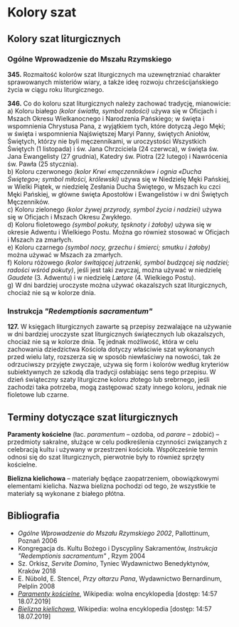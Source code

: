# Kolory szat

## Kolory szat liturgicznych

### Ogólne Wprowadzenie do Mszału Rzymskiego

**345.** Rozmaitość kolorów szat liturgicznych ma uzewnętrzniać charakter sprawowanych misteriów wiary, a także ideę rozwoju chrześcijańskiego życia w ciągu roku liturgicznego.

**346.** Co do koloru szat liturgicznych należy zachować tradycję, mianowicie:  
      a\) Koloru białego _\(kolor światła, symbol radości\)_ używa się w Oficjach i Mszach Okresu Wielkanocnego i Narodzenia Pańskiego; w święta i wspomnienia Chrystusa Pana, z wyjątkiem tych, które dotyczą Jego Męki; w święta i wspomnienia Najświętszej Maryi Panny, świętych Aniołów, Świętych, którzy nie byli męczennikami, w uroczystości Wszystkich Świętych \(1 listopada\) i św. Jana Chrzciciela \(24 czerwca\), w święta św. Jana Ewangelisty \(27 grudnia\), Katedry św. Piotra \(22 lutego\) i Nawrócenia św. Pawła \(25 stycznia\).  
      b\) Koloru czerwonego _\(kolor Krwi «męczenników» i ognia «Ducha Świętego»; symbol miłości, królewski\)_ używa się w Niedzielę Męki Pańskiej, w Wielki Piątek, w niedzielę Zesłania Ducha Świętego, w Mszach ku czci Męki Pańskiej, w główne święta Apostołów i Ewangelistów i w dni Świętych Męczenników.  
      c\) Koloru zielonego _\(kolor żywej przyrody, symbol życia i nadziei\)_ używa się w Oficjach i Mszach Okresu Zwykłego.  
      d\) Koloru fioletowego _\(symbol pokuty, tęsknoty i żałoby\)_ używa się w okresie Adwentu i Wielkiego Postu. Można go również stosować w Oficjach i Mszach za zmarłych.  
      e\) Koloru czarnego _\(symbol nocy, grzechu i śmierci; smutku i żałoby\)_ można używać w Mszach za zmarłych.  
      f\) Koloru różowego _\(kolor świtającej jutrzenki, symbol budzącej się nadziei; radości wśród pokuty\)_, jeśli jest taki zwyczaj, można używać w niedzielę _Gaudete_ \(3. Adwentu\) i w niedzielę _Lætare_ \(4. Wielkiego Postu\).  
      g\) W dni bardziej uroczyste można używać okazalszych szat liturgicznych, chociaż nie są w kolorze dnia.

### Instrukcja _"Redemptionis sacramentum"_ 

**127.** W księgach liturgicznych zawarte są przepisy zezwalające na używanie w dni bardziej uroczyste szat liturgicznych świątecznych lub okazalszych, chociaż nie są w kolorze dnia. Tę jednak możliwość, która w celu zachowania dziedzictwa Kościoła dotyczy właściwie szat wykonanych przed wielu laty, rozszerza się w sposób niewłaściwy na nowości, tak że odrzuciwszy przyjęte zwyczaje, używa się form i kolorów według kryteriów subiektywnych ze szkodą dla tradycji osłabiając sens tego przepisu. W dzień świąteczny szaty liturgiczne koloru złotego lub srebrnego, jeśli zachodzi taka potrzeba, mogą zastępować szaty innego koloru, jednak nie fioletowe lub czarne.

## Terminy dotyczące szat liturgicznych

**Paramenty kościelne** \(łac. _paramentum_ – ozdoba, od _parare_ – zdobić\) – przedmioty sakralne, służące w celu podkreślenia czynności związanych z celebracją kultu i używany w przestrzeni kościoła. Współcześnie termin odnosi się do szat liturgicznych, pierwotnie były to również sprzęty kościelne.

**Bielizna kielichowa** – materiały będące zaopatrzeniem, obowiązkowymi elementami kielicha. Nazwa bielizna pochodzi od tego, że wszystkie te materiały są wykonane z białego płótna.

## Bibliografia

* _Ogólne Wprowadzenie do Mszału Rzymskiego 2002_, Pallottinum, Poznań 2006
* Kongregacja ds. Kultu Bożego i Dyscypliny Sakramentów, _Instrukcja "Redemptionis sacramentum"_ , Rzym 2004
* Sz. Orkisz, _Servite Domino_, Tyniec Wydawnictwo Benedyktynów, Kraków 2018
* E. Nübold, E. Stencel, _Przy ołtarzu Pana_, Wydawnictwo Bernardinum, Pelplin 2008
* [_Paramenty kościelne_](https://pl.wikipedia.org/wiki/Paramenty_ko%C5%9Bcielne), Wikipedia: wolna encyklopedia \[dostęp: 14:57 18.07.2019\]
* [_Bielizna kielichowa_](https://pl.wikipedia.org/wiki/Bielizna_kielichowa), Wikipedia: wolna encyklopedia \[dostęp: 14:57 18.07.2019\]

